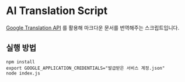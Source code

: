 # AI Translation Script

[Google Translation API](https://cloud.google.com/translate/?hl=ko&_gl=1*14g9lu5*_ga*MTk1Nzk4NzQ5OC4xNzE4Mjc3OTAw*_ga_WH2QY8WWF5*MTcxODI3NzkwMC4xLjEuMTcxODI3OTYzMS4xNC4wLjA.&_ga=2.117462601.-1957987498.1718277900) 를 활용해 마크다운 문서를 번역해주는 스크립트입니다.

## 실행 방법

```
npm install
export GOOGLE_APPLICATION_CREDENTIALS="발급받은 서비스 계정.json"
node index.js
```
